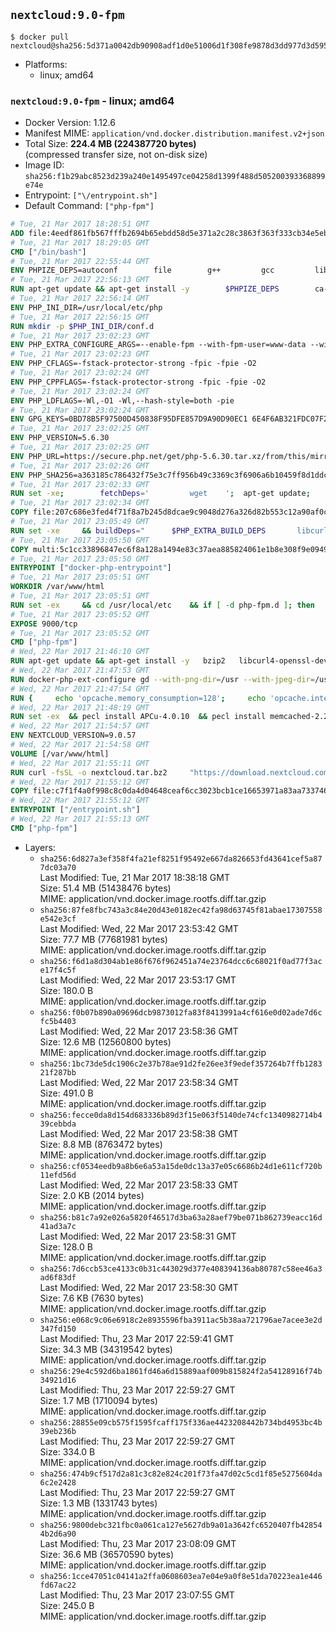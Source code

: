 ## `nextcloud:9.0-fpm`

```console
$ docker pull nextcloud@sha256:5d371a0042db90908adf1d0e51006d1f308fe9878d3dd977d3d59526ae032eff
```

-	Platforms:
	-	linux; amd64

### `nextcloud:9.0-fpm` - linux; amd64

-	Docker Version: 1.12.6
-	Manifest MIME: `application/vnd.docker.distribution.manifest.v2+json`
-	Total Size: **224.4 MB (224387720 bytes)**  
	(compressed transfer size, not on-disk size)
-	Image ID: `sha256:f1b29abc8523d239a240e1495497ce04258d1399f488d505200393368899e74e`
-	Entrypoint: `["\/entrypoint.sh"]`
-	Default Command: `["php-fpm"]`

```dockerfile
# Tue, 21 Mar 2017 18:28:51 GMT
ADD file:4eedf861fb567fffb2694b65ebdd58d5e371a2c28c3863f363f333cb34e5eb7b in / 
# Tue, 21 Mar 2017 18:29:05 GMT
CMD ["/bin/bash"]
# Tue, 21 Mar 2017 22:55:44 GMT
ENV PHPIZE_DEPS=autoconf 		file 		g++ 		gcc 		libc-dev 		make 		pkg-config 		re2c
# Tue, 21 Mar 2017 22:56:13 GMT
RUN apt-get update && apt-get install -y 		$PHPIZE_DEPS 		ca-certificates 		curl 		libedit2 		libsqlite3-0 		libxml2 		xz-utils 	--no-install-recommends && rm -r /var/lib/apt/lists/*
# Tue, 21 Mar 2017 22:56:14 GMT
ENV PHP_INI_DIR=/usr/local/etc/php
# Tue, 21 Mar 2017 22:56:15 GMT
RUN mkdir -p $PHP_INI_DIR/conf.d
# Tue, 21 Mar 2017 23:02:23 GMT
ENV PHP_EXTRA_CONFIGURE_ARGS=--enable-fpm --with-fpm-user=www-data --with-fpm-group=www-data
# Tue, 21 Mar 2017 23:02:23 GMT
ENV PHP_CFLAGS=-fstack-protector-strong -fpic -fpie -O2
# Tue, 21 Mar 2017 23:02:24 GMT
ENV PHP_CPPFLAGS=-fstack-protector-strong -fpic -fpie -O2
# Tue, 21 Mar 2017 23:02:24 GMT
ENV PHP_LDFLAGS=-Wl,-O1 -Wl,--hash-style=both -pie
# Tue, 21 Mar 2017 23:02:24 GMT
ENV GPG_KEYS=0BD78B5F97500D450838F95DFE857D9A90D90EC1 6E4F6AB321FDC07F2C332E3AC2BF0BC433CFC8B3
# Tue, 21 Mar 2017 23:02:25 GMT
ENV PHP_VERSION=5.6.30
# Tue, 21 Mar 2017 23:02:25 GMT
ENV PHP_URL=https://secure.php.net/get/php-5.6.30.tar.xz/from/this/mirror PHP_ASC_URL=https://secure.php.net/get/php-5.6.30.tar.xz.asc/from/this/mirror
# Tue, 21 Mar 2017 23:02:26 GMT
ENV PHP_SHA256=a363185c786432f75e3c7ff956b49c3369c3f6906a6b10459f8d1ddc22f70805 PHP_MD5=68753955a8964ae49064c6424f81eb3e
# Tue, 21 Mar 2017 23:02:33 GMT
RUN set -xe; 		fetchDeps=' 		wget 	'; 	apt-get update; 	apt-get install -y --no-install-recommends $fetchDeps; 	rm -rf /var/lib/apt/lists/*; 		mkdir -p /usr/src; 	cd /usr/src; 		wget -O php.tar.xz "$PHP_URL"; 		if [ -n "$PHP_SHA256" ]; then 		echo "$PHP_SHA256 *php.tar.xz" | sha256sum -c -; 	fi; 	if [ -n "$PHP_MD5" ]; then 		echo "$PHP_MD5 *php.tar.xz" | md5sum -c -; 	fi; 		if [ -n "$PHP_ASC_URL" ]; then 		wget -O php.tar.xz.asc "$PHP_ASC_URL"; 		export GNUPGHOME="$(mktemp -d)"; 		for key in $GPG_KEYS; do 			gpg --keyserver ha.pool.sks-keyservers.net --recv-keys "$key"; 		done; 		gpg --batch --verify php.tar.xz.asc php.tar.xz; 		rm -r "$GNUPGHOME"; 	fi; 		apt-get purge -y --auto-remove $fetchDeps
# Tue, 21 Mar 2017 23:02:34 GMT
COPY file:207c686e3fed4f71f8a7b245d8dcae9c9048d276a326d82b553c12a90af0c0ca in /usr/local/bin/ 
# Tue, 21 Mar 2017 23:05:49 GMT
RUN set -xe 	&& buildDeps=" 		$PHP_EXTRA_BUILD_DEPS 		libcurl4-openssl-dev 		libedit-dev 		libsqlite3-dev 		libssl-dev 		libxml2-dev 	" 	&& apt-get update && apt-get install -y $buildDeps --no-install-recommends && rm -rf /var/lib/apt/lists/* 		&& export CFLAGS="$PHP_CFLAGS" 		CPPFLAGS="$PHP_CPPFLAGS" 		LDFLAGS="$PHP_LDFLAGS" 	&& docker-php-source extract 	&& cd /usr/src/php 	&& ./configure 		--with-config-file-path="$PHP_INI_DIR" 		--with-config-file-scan-dir="$PHP_INI_DIR/conf.d" 				--disable-cgi 				--enable-ftp 		--enable-mbstring 		--enable-mysqlnd 				--with-curl 		--with-libedit 		--with-openssl 		--with-zlib 				$PHP_EXTRA_CONFIGURE_ARGS 	&& make -j "$(nproc)" 	&& make install 	&& { find /usr/local/bin /usr/local/sbin -type f -executable -exec strip --strip-all '{}' + || true; } 	&& make clean 	&& docker-php-source delete 		&& apt-get purge -y --auto-remove -o APT::AutoRemove::RecommendsImportant=false $buildDeps
# Tue, 21 Mar 2017 23:05:50 GMT
COPY multi:5c1cc33896847ec6f8a128a1494e83c37aea885824061e1b8e308f9e09499956 in /usr/local/bin/ 
# Tue, 21 Mar 2017 23:05:50 GMT
ENTRYPOINT ["docker-php-entrypoint"]
# Tue, 21 Mar 2017 23:05:51 GMT
WORKDIR /var/www/html
# Tue, 21 Mar 2017 23:05:51 GMT
RUN set -ex 	&& cd /usr/local/etc 	&& if [ -d php-fpm.d ]; then 		sed 's!=NONE/!=!g' php-fpm.conf.default | tee php-fpm.conf > /dev/null; 		cp php-fpm.d/www.conf.default php-fpm.d/www.conf; 	else 		mkdir php-fpm.d; 		cp php-fpm.conf.default php-fpm.d/www.conf; 		{ 			echo '[global]'; 			echo 'include=etc/php-fpm.d/*.conf'; 		} | tee php-fpm.conf; 	fi 	&& { 		echo '[global]'; 		echo 'error_log = /proc/self/fd/2'; 		echo; 		echo '[www]'; 		echo '; if we send this to /proc/self/fd/1, it never appears'; 		echo 'access.log = /proc/self/fd/2'; 		echo; 		echo 'clear_env = no'; 		echo; 		echo '; Ensure worker stdout and stderr are sent to the main error log.'; 		echo 'catch_workers_output = yes'; 	} | tee php-fpm.d/docker.conf 	&& { 		echo '[global]'; 		echo 'daemonize = no'; 		echo; 		echo '[www]'; 		echo 'listen = [::]:9000'; 	} | tee php-fpm.d/zz-docker.conf
# Tue, 21 Mar 2017 23:05:52 GMT
EXPOSE 9000/tcp
# Tue, 21 Mar 2017 23:05:52 GMT
CMD ["php-fpm"]
# Wed, 22 Mar 2017 21:46:10 GMT
RUN apt-get update && apt-get install -y   bzip2   libcurl4-openssl-dev   libfreetype6-dev   libicu-dev   libjpeg-dev   libldap2-dev   libmcrypt-dev   libmemcached-dev   libpng12-dev   libpq-dev   libxml2-dev   && rm -rf /var/lib/apt/lists/*
# Wed, 22 Mar 2017 21:47:53 GMT
RUN docker-php-ext-configure gd --with-png-dir=/usr --with-jpeg-dir=/usr   && docker-php-ext-configure ldap --with-libdir=lib/x86_64-linux-gnu   && docker-php-ext-install gd exif intl mbstring mcrypt ldap mysql opcache pdo_mysql pdo_pgsql pgsql zip
# Wed, 22 Mar 2017 21:47:54 GMT
RUN {     echo 'opcache.memory_consumption=128';     echo 'opcache.interned_strings_buffer=8';     echo 'opcache.max_accelerated_files=4000';     echo 'opcache.revalidate_freq=60';     echo 'opcache.fast_shutdown=1';     echo 'opcache.enable_cli=1';   } > /usr/local/etc/php/conf.d/opcache-recommended.ini
# Wed, 22 Mar 2017 21:48:19 GMT
RUN set -ex  && pecl install APCu-4.0.10  && pecl install memcached-2.2.0  && pecl install redis-2.2.8  && docker-php-ext-enable apcu redis memcached
# Wed, 22 Mar 2017 21:54:57 GMT
ENV NEXTCLOUD_VERSION=9.0.57
# Wed, 22 Mar 2017 21:54:58 GMT
VOLUME [/var/www/html]
# Wed, 22 Mar 2017 21:55:11 GMT
RUN curl -fsSL -o nextcloud.tar.bz2     "https://download.nextcloud.com/server/releases/nextcloud-${NEXTCLOUD_VERSION}.tar.bz2"  && curl -fsSL -o nextcloud.tar.bz2.asc     "https://download.nextcloud.com/server/releases/nextcloud-${NEXTCLOUD_VERSION}.tar.bz2.asc"  && export GNUPGHOME="$(mktemp -d)"  && gpg --keyserver ha.pool.sks-keyservers.net --recv-keys 28806A878AE423A28372792ED75899B9A724937A  && gpg --batch --verify nextcloud.tar.bz2.asc nextcloud.tar.bz2  && rm -r "$GNUPGHOME" nextcloud.tar.bz2.asc  && tar -xjf nextcloud.tar.bz2 -C /usr/src/  && rm nextcloud.tar.bz2
# Wed, 22 Mar 2017 21:55:12 GMT
COPY file:c7f1f4a0f998c8c0da4d04648ceaf6cc3023bcb1ce16653971a83aa733746efc in /entrypoint.sh 
# Wed, 22 Mar 2017 21:55:12 GMT
ENTRYPOINT ["/entrypoint.sh"]
# Wed, 22 Mar 2017 21:55:13 GMT
CMD ["php-fpm"]
```

-	Layers:
	-	`sha256:6d827a3ef358f4fa21ef8251f95492e667da826653fd43641cef5a877dc03a70`  
		Last Modified: Tue, 21 Mar 2017 18:38:18 GMT  
		Size: 51.4 MB (51438476 bytes)  
		MIME: application/vnd.docker.image.rootfs.diff.tar.gzip
	-	`sha256:87fe8fbc743a3c84e20d43e0182ec42fa98d63745f81abae17307558e542e3cf`  
		Last Modified: Wed, 22 Mar 2017 23:53:42 GMT  
		Size: 77.7 MB (77681981 bytes)  
		MIME: application/vnd.docker.image.rootfs.diff.tar.gzip
	-	`sha256:f6d1a8d304ab1e86f676f962451a74e23764dcc6c68021f0ad77f3ace17f4c5f`  
		Last Modified: Wed, 22 Mar 2017 23:53:17 GMT  
		Size: 180.0 B  
		MIME: application/vnd.docker.image.rootfs.diff.tar.gzip
	-	`sha256:f0b07b890a09696dcb9873012fa83f8413991a4cf616e0d02ade7d6cfc5b4403`  
		Last Modified: Wed, 22 Mar 2017 23:58:36 GMT  
		Size: 12.6 MB (12560800 bytes)  
		MIME: application/vnd.docker.image.rootfs.diff.tar.gzip
	-	`sha256:1bc73de5dc1906c2e37b78ae91d2fe26ee3f9edef357264b7ffb128321f287bb`  
		Last Modified: Wed, 22 Mar 2017 23:58:34 GMT  
		Size: 491.0 B  
		MIME: application/vnd.docker.image.rootfs.diff.tar.gzip
	-	`sha256:fecce0da8d154d683336b89d3f15e063f5140de74cfc1340982714b439cebbda`  
		Last Modified: Wed, 22 Mar 2017 23:58:38 GMT  
		Size: 8.8 MB (8763472 bytes)  
		MIME: application/vnd.docker.image.rootfs.diff.tar.gzip
	-	`sha256:cf0534eedb9a8b6e6a53a15de0dc13a37e05c6686b24d1e611cf720b11efd56d`  
		Last Modified: Wed, 22 Mar 2017 23:58:33 GMT  
		Size: 2.0 KB (2014 bytes)  
		MIME: application/vnd.docker.image.rootfs.diff.tar.gzip
	-	`sha256:b81c7a92e026a5820f46517d3ba63a28aef79be071b862739eacc16d41ad3a7c`  
		Last Modified: Wed, 22 Mar 2017 23:58:31 GMT  
		Size: 128.0 B  
		MIME: application/vnd.docker.image.rootfs.diff.tar.gzip
	-	`sha256:7d6ccb53ce4133c0b31c443029d377e408394136ab80787c58ee46a3ad6f83df`  
		Last Modified: Wed, 22 Mar 2017 23:58:30 GMT  
		Size: 7.6 KB (7630 bytes)  
		MIME: application/vnd.docker.image.rootfs.diff.tar.gzip
	-	`sha256:e068c9c06e6918c2e8935596fba3911ac5b38aa721796ae7acee3e2d347fd150`  
		Last Modified: Thu, 23 Mar 2017 22:59:41 GMT  
		Size: 34.3 MB (34319542 bytes)  
		MIME: application/vnd.docker.image.rootfs.diff.tar.gzip
	-	`sha256:29e4c592d6ba1861fd46a6d15889aaf009b815824f2a54128916f74b34921d16`  
		Last Modified: Thu, 23 Mar 2017 22:59:27 GMT  
		Size: 1.7 MB (1710094 bytes)  
		MIME: application/vnd.docker.image.rootfs.diff.tar.gzip
	-	`sha256:28855e09cb575f1595fcaff175f336ae4423208442b734bd4953bc4b39eb236b`  
		Last Modified: Thu, 23 Mar 2017 22:59:27 GMT  
		Size: 334.0 B  
		MIME: application/vnd.docker.image.rootfs.diff.tar.gzip
	-	`sha256:474b9cf517d2a81c3c82e824c201f73fa47d02c5cd1f85e5275604da6c2e2428`  
		Last Modified: Thu, 23 Mar 2017 22:59:27 GMT  
		Size: 1.3 MB (1331743 bytes)  
		MIME: application/vnd.docker.image.rootfs.diff.tar.gzip
	-	`sha256:9800debc321fbc0a061ca127e5627db9a01a3642fc6520407fb428544b2d6a90`  
		Last Modified: Thu, 23 Mar 2017 23:08:09 GMT  
		Size: 36.6 MB (36570590 bytes)  
		MIME: application/vnd.docker.image.rootfs.diff.tar.gzip
	-	`sha256:1cce47051c04141a2ffa0608603ea7e04e9a0f8e51da70223ea1e446fd67ac22`  
		Last Modified: Thu, 23 Mar 2017 23:07:55 GMT  
		Size: 245.0 B  
		MIME: application/vnd.docker.image.rootfs.diff.tar.gzip
